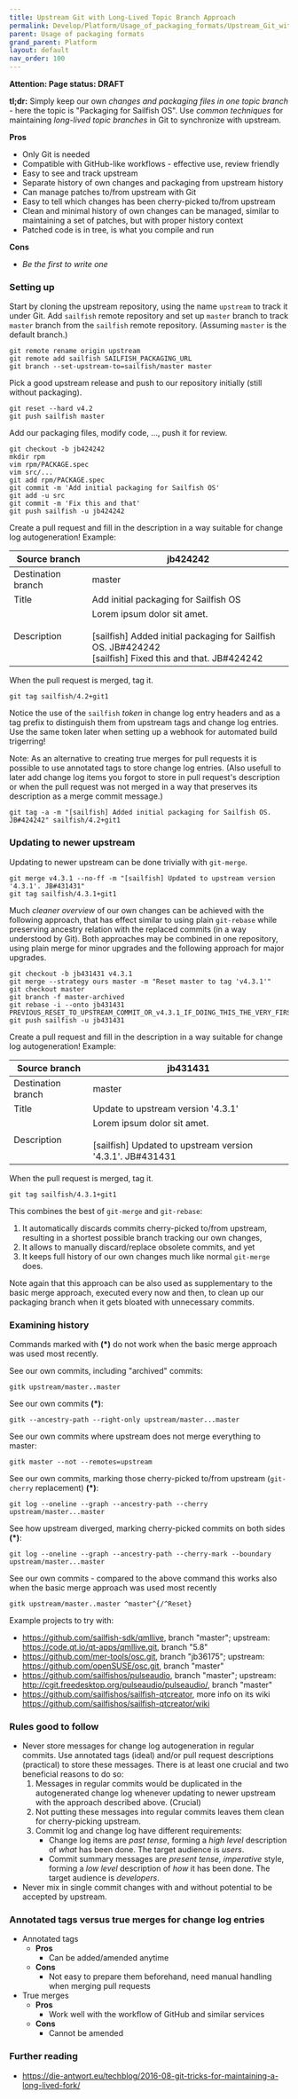 ```yaml
---
title: Upstream Git with Long-Lived Topic Branch Approach
permalink: Develop/Platform/Usage_of_packaging_formats/Upstream_Git_with_Long-Lived_Topic_Branch_Approach/
parent: Usage of packaging formats
grand_parent: Platform
layout: default
nav_order: 100
---
```


**Attention: Page status: DRAFT**

**tl;dr:** Simply keep our own *changes and packaging files in one topic
branch* - here the topic is "Packaging for Sailfish OS". Use *common
techniques* for maintaining *long-lived topic branches* in Git to
synchronize with upstream.

**Pros**

  - Only Git is needed
  - Compatible with GitHub-like workflows - effective use, review
    friendly
  - Easy to see and track upstream
  - Separate history of own changes and packaging from upstream history
  - Can manage patches to/from upstream with Git
  - Easy to tell which changes has been cherry-picked to/from upstream
  - Clean and minimal history of own changes can be managed, similar to
    maintaining a set of patches, but with proper history context
  - Patched code is in tree, is what you compile and run

**Cons**

  - *Be the first to write one*

### Setting up

Start by cloning the upstream repository, using the name `upstream` to
track it under Git. Add `sailfish` remote repository and set up `master`
branch to track `master` branch from the `sailfish` remote repository.
(Assuming `master` is the default branch.)
```nosh
git remote rename origin upstream
git remote add sailfish SAILFISH_PACKAGING_URL
git branch --set-upstream-to=sailfish/master master
```

Pick a good upstream release and push to our repository initially (still
without packaging).
```nosh
git reset --hard v4.2
git push sailfish master
```

Add our packaging files, modify code, ..., push it for review.
```nosh
git checkout -b jb424242
mkdir rpm
vim rpm/PACKAGE.spec
vim src/...
git add rpm/PACKAGE.spec
git commit -m 'Add initial packaging for Sailfish OS'
git add -u src
git commit -m 'Fix this and that'
git push sailfish -u jb424242
```

Create a pull request and fill in the description in a way suitable for
change log autogeneration\! Example:

| Source branch      | jb424242                                                                                                                                                  |
| ------------------ | --------------------------------------------------------------------------------------------------------------------------------------------------------- |
| Destination branch | master                                                                                                                                                    |
| Title              | Add initial packaging for Sailfish OS                                                                                                                     |
| Description        | Lorem ipsum dolor sit amet.<br/> <br/> \[sailfish\] Added initial packaging for Sailfish OS. JB\#424242<br/> \[sailfish\] Fixed this and that. JB\#424242 |

When the pull request is merged, tag it.
```nosh
git tag sailfish/4.2+git1
```

Notice the use of the `sailfish` *token* in change log entry headers and
as a tag prefix to distinguish them from upstream tags and change log
entries. Use the same token later when setting up a webhook for
automated build trigerring\!

Note: As an alternative to creating true merges for pull requests it is
possible to use annotated tags to store change log entries. (Also
usefull to later add change log items you forgot to store in pull
request's description or when the pull request was not merged in a way
that preserves its description as a merge commit message.)
```nosh
git tag -a -m "[sailfish] Added initial packaging for Sailfish OS. JB#424242" sailfish/4.2+git1
```

### Updating to newer upstream

Updating to newer upstream can be done trivially with `git-merge`.
```nosh
git merge v4.3.1 --no-ff -m "[sailfish] Updated to upstream version '4.3.1'. JB#431431"
git tag sailfish/4.3.1+git1
```

Much *cleaner overview* of our own changes can be achieved with the
following approach, that has effect similar to using plain `git-rebase`
while preserving ancestry relation with the replaced commits (in a way
understood by Git). Both approaches may be combined in one repository,
using plain merge for minor upgrades and the following approach for
major upgrades.
```nosh
git checkout -b jb431431 v4.3.1
git merge --strategy ours master -m "Reset master to tag 'v4.3.1'"
git checkout master
git branch -f master-archived
git rebase -i --onto jb431431 PREVIOUS_RESET_TO_UPSTREAM_COMMIT_OR_v4.3.1_IF_DOING_THIS_THE_VERY_FIRST_TIME
git push sailfish -u jb431431
```

Create a pull request and fill in the description in a way suitable for
change log autogeneration\! Example:

| Source branch      | jb431431                                                                                          |
| ------------------ | ------------------------------------------------------------------------------------------------- |
| Destination branch | master                                                                                            |
| Title              | Update to upstream version '4.3.1'                                                                |
| Description        | Lorem ipsum dolor sit amet.<br/><br/>\[sailfish\] Updated to upstream version '4.3.1'. JB\#431431 |

When the pull request is merged, tag it.
```nosh
git tag sailfish/4.3.1+git1
```

This combines the best of `git-merge` and `git-rebase`:

1.  It automatically discards commits cherry-picked to/from upstream,
    resulting in a shortest possible branch tracking our own changes,
2.  It allows to manually discard/replace obsolete commits, and yet
3.  It keeps full history of our own changes much like normal
    `git-merge` does.

Note again that this approach can be also used as supplementary to the
basic merge approach, executed every now and then, to clean up our
packaging branch when it gets bloated with unnecessary commits.

### Examining history

Commands marked with **(\*)** do not work when the basic merge approach
was used most recently.

See our own commits, including "archived" commits:
```nosh
gitk upstream/master..master
```

See our own commits **(\*)**:
```nosh
gitk --ancestry-path --right-only upstream/master...master
```

See our own commits where upstream does not merge everything to master:
```nosh
gitk master --not --remotes=upstream
```

See our own commits, marking those cherry-picked to/from upstream
(`git-cherry` replacement) **(\*)**:
```nosh
git log --oneline --graph --ancestry-path --cherry upstream/master...master
```

See how upstream diverged, marking cherry-picked commits on both sides
**(\*)**:
```nosh
git log --oneline --graph --ancestry-path --cherry-mark --boundary upstream/master...master
```

See our own commits - compared to the above command this works also when
the basic merge approach was used most recently
```nosh
gitk upstream/master..master ^master^{/^Reset}
```

Example projects to try with:

  - <https://github.com/sailfish-sdk/qmllive>, branch "master";
    upstream: <https://code.qt.io/qt-apps/qmllive.git>, branch "5.8"
  - <https://github.com/mer-tools/osc.git>, branch "jb36175"; upstream:
    <https://github.com/openSUSE/osc.git>, branch "master"
  - <https://github.com/sailfishos/pulseaudio>, branch "master";
    upstream: <http://cgit.freedesktop.org/pulseaudio/pulseaudio/>,
    branch "master"
  - <https://github.com/sailfishos/sailfish-qtcreator>, more info on its
    wiki <https://github.com/sailfishos/sailfish-qtcreator/wiki>

### Rules good to follow

  - Never store messages for change log autogeneration in regular
    commits. Use annotated tags (ideal) and/or pull request descriptions
    (practical) to store these messages. There is at least one crucial
    and two beneficial reasons to do so:
    1.  Messages in regular commits would be duplicated in the
        autogenerated change log whenever updating to newer upstream
        with the approach described above. (Crucial)
    2.  Not putting these messages into regular commits leaves them
        clean for cherry-picking upstream.
    3.  Commit log and change log have different requirements:
          - Change log items are *past tense*, forming a *high level*
            description of *what* has been done. The target audience is
            *users*.
          - Commit summary messages are *present tense, imperative*
            style, forming a *low level* description of *how* it has
            been done. The target audience is *developers*.
  - Never mix in single commit changes with and without potential to be
    accepted by upstream.

### Annotated tags versus true merges for change log entries

  - Annotated tags
      - **Pros**
          - Can be added/amended anytime
      - **Cons**
          - Not easy to prepare them beforehand, need manual handling
            when merging pull requests
  - True merges
      - **Pros**
          - Work well with the workflow of GitHub and similar services
      - **Cons**
          - Cannot be amended

### Further reading

  - <https://die-antwort.eu/techblog/2016-08-git-tricks-for-maintaining-a-long-lived-fork/>
